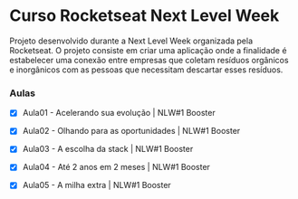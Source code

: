 # Curso Rocketseat Next Level Week

Projeto desenvolvido durante a Next Level Week organizada pela Rocketseat. O projeto consiste em criar uma aplicação onde a finalidade é estabelecer uma conexão entre empresas que coletam resíduos orgânicos e inorgânicos com as pessoas que necessitam descartar esses resíduos.


### Aulas

   - [x] Aula01 - Acelerando sua evolução | NLW#1 Booster
   - [x] Aula02 - Olhando para as oportunidades | NLW#1 Booster
   - [x] Aula03 - A escolha da stack | NLW#1 Booster
   - [x] Aula04 - Até 2 anos em 2 meses | NLW#1 Booster
   - [x] Aula05 - A milha extra | NLW#1 Booster

